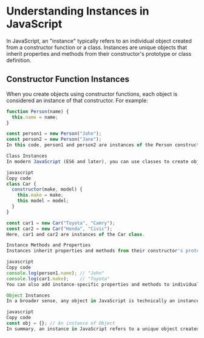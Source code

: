 # Understanding Instances in JavaScript

In JavaScript, an "instance" typically refers to an individual object created from a constructor function or a class. Instances are unique objects that inherit properties and methods from their constructor's prototype or class definition.

## Constructor Function Instances

When you create objects using constructor functions, each object is considered an instance of that constructor. For example:

```javascript
function Person(name) {
  this.name = name;
}

const person1 = new Person("John");
const person2 = new Person("Jane");
In this code, person1 and person2 are instances of the Person constructor. They have their own name property, and they inherit methods and properties defined in Person.prototype.

Class Instances
In modern JavaScript (ES6 and later), you can use classes to create objects. Each object created from a class is also referred to as an instance of that class:

javascript
Copy code
class Car {
  constructor(make, model) {
    this.make = make;
    this model = model;
  }
}

const car1 = new Car("Toyota", "Camry");
const car2 = new Car("Honda", "Civic");
Here, car1 and car2 are instances of the Car class.

Instance Methods and Properties
Instances inherit properties and methods from their constructor's prototype or class definition. You can access and modify these properties and methods on each instance. For example:

javascript
Copy code
console.log(person1.name); // "John"
console.log(car1.make);    // "Toyota"
You can also add instance-specific properties and methods to individual instances as needed.

Object Instances
In a broader sense, any object in JavaScript is technically an instance of the Object constructor. This includes objects created with {} (object literals) or constructed using new Object(). All objects inherit properties and methods from the Object.prototype.

javascript
Copy code
const obj = {}; // An instance of Object
In summary, an instance in JavaScript refers to a unique object created from a constructor function or class. Instances inherit properties and methods from their constructor's prototype or class definition, and you can customize each instance independently by adding or modifying its properties and methods. Instances are fundamental to object-oriented programming in JavaScript, allowing you to create and work with multiple objects of the same type or class.